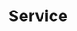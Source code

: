 ---
title: "Service"
description: "Network exposure and load balancing"
weight: 7
tags: [kubernetes,kubernetes-resources]
categories: "kubernetes"
level: "beginner"
---